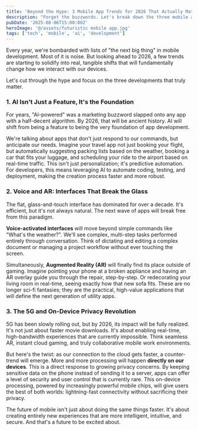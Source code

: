 ```yaml
---
title: 'Beyond the Hype: 3 Mobile App Trends for 2026 That Actually Matter'
description: "Forget the buzzwords. Let's break down the three mobile app development trends that will actually change how we use our phones by 2026."
pubDate: '2025-08-06T15:00:00Z'
heroImage: '@/assets/futuristic mobile app.jpg'
tags: ['tech', 'mobile', 'ai', 'development']
---
```


Every year, we're bombarded with lists of "the next big thing" in mobile development. Most of it is noise. But looking ahead to 2026, a few trends are starting to solidify into real, tangible shifts that will fundamentally change how we interact with our devices.

Let's cut through the hype and focus on the three developments that truly matter.

### 1. AI Isn't Just a Feature, It's the Foundation

For years, "AI-powered" was a marketing buzzword slapped onto any app with a half-decent algorithm. By 2026, that will be ancient history. AI will shift from being a feature to being the very foundation of app development.

We're talking about apps that don't just respond to our commands, but anticipate our needs. Imagine your travel app not just booking your flight, but automatically suggesting packing lists based on the weather, booking a car that fits your luggage, and scheduling your ride to the airport based on real-time traffic. This isn't just personalization; it's predictive automation. For developers, this means leveraging AI to automate coding, testing, and deployment, making the creation process faster and more robust.

### 2. Voice and AR: Interfaces That Break the Glass

The flat, glass-and-touch interface has dominated for over a decade. It's efficient, but it's not always natural. The next wave of apps will break free from this paradigm.

**Voice-activated interfaces** will move beyond simple commands like "What's the weather?". We'll see complex, multi-step tasks performed entirely through conversation. Think of dictating and editing a complex document or managing a project workflow without ever touching the screen.

Simultaneously, **Augmented Reality (AR)** will finally find its place outside of gaming. Imagine pointing your phone at a broken appliance and having an AR overlay guide you through the repair, step-by-step. Or redecorating your living room in real-time, seeing exactly how that new sofa fits. These are no longer sci-fi fantasies; they are the practical, high-value applications that will define the next generation of utility apps.

### 3. The 5G and On-Device Privacy Revolution

5G has been slowly rolling out, but by 2026, its impact will be fully realized. It's not just about faster movie downloads. It's about enabling real-time, high-bandwidth experiences that are currently impossible. Think seamless AR, instant cloud gaming, and truly collaborative mobile work environments.

But here's the twist: as our connection to the cloud gets faster, a counter-trend will emerge. More and more processing will happen **directly on our devices**. This is a direct response to growing privacy concerns. By keeping sensitive data on the phone instead of sending it to a server, apps can offer a level of security and user control that is currently rare. This on-device processing, powered by increasingly powerful mobile chips, will give users the best of both worlds: lightning-fast connectivity without sacrificing their privacy.

The future of mobile isn't just about doing the same things faster. It's about creating entirely new experiences that are more intelligent, intuitive, and secure. And that's a future to be excited about.
